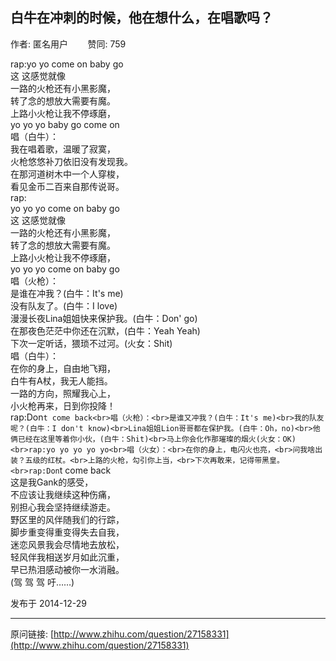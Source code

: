 ## 白牛在冲刺的时候，他在想什么，在唱歌吗？

作者: 匿名用户&nbsp;&nbsp;&nbsp;&nbsp;&nbsp;&nbsp;&nbsp;&nbsp;赞同: 759


rap:yo yo come on baby go <br>这 这感觉就像<br>一路的火枪还有小黑影魔，<br>转了念的想放大需要有魔。<br>上路小火枪让我不停琢磨，<br>yo yo yo baby go come on<br>唱（白牛）：<br>我在唱着歌，温暖了寂寞，<br>火枪悠悠补刀依旧没有发现我。<br>在那河道树木中一个人穿梭，<br>看见金币二百来自那传说哥。<br>rap:<br>yo yo yo come on baby go<br>这 这感觉就像<br>一路的火枪还有小黑影魔，<br>转了念的想放大需要有魔。<br>上路小火枪让我不停琢磨，<br>yo yo yo come on baby go<br>唱（火枪）：<br>是谁在冲我？(白牛：It's me)<br>没有队友了。(白牛：I love)<br>漫漫长夜Lina姐姐快来保护我。(白牛：Don' go)<br>在那夜色茫茫中你还在沉默，(白牛：Yeah Yeah)<br>下次一定听话，猥琐不过河。(火女：Shit)<br>唱（白牛）：<br>在你的身上，自由地飞翔，<br>白牛有A杖，我无人能挡。<br>一路的方向，照耀我心上，<br>小火枪再来，日到你投降！<br>rap:Don`t come back<br>唱（火枪）：<br>是谁又冲我？(白牛：It's me)<br>我的队友呢？(白牛：I don't know)<br>Lina姐姐Lion哥哥都在保护我。(白牛：Oh，no)<br>他俩已经在这里等着你小伙，(白牛：Shit)<br>马上你会化作那璀璨的烟火(火女：OK)<br>rap:yo yo yo yo yo<br>唱（火女）：<br>在你的身上，电闪火也亮，<br>问我啥出装？五级的红杖。<br>上路的火枪，勾引你上当，<br>下次再敢来，记得带黑皇。<br>rap:Don`t come back<br>这是我Gank的感受，<br>不应该让我继续这种伤痛，<br>别担心我会坚持继续游走。<br>野区里的风伴随我们的行踪，<br>脚步重变得重变得失去自我，<br>迷恋风景我会尽情地去放松，<br>轻风伴我相送岁月如此沉重，<br>早已热泪感动被你一水消融。<br>(驾 驾 驾 吁……)



发布于 2014-12-29



---
原问链接: [http://www.zhihu.com/question/27158331](http://www.zhihu.com/question/27158331)